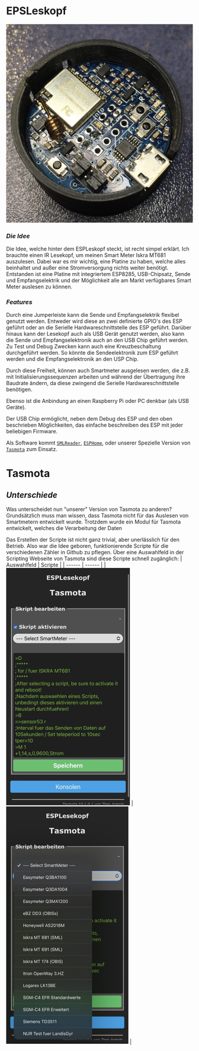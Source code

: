 # EPSLeskopf
![ ](https://github.com/esplesekopf/esplesekopf/blob/main/PIC/IMG_8185.jpg)

### _Die Idee_
Die Idee, welche hinter dem ESPLeskopf steckt, ist recht simpel erklärt. Ich brauchte einen IR Lesekopf, um meinen Smart Meter Iskra MT681 auszulesen. Dabei war es mir wichtig, eine Platine zu haben, welche alles beinhaltet und außer eine Stromversorgung nichts weiter benötigt. Entstanden ist eine Platine mit integriertem ESP8285, USB-Chipsatz, Sende und Empfangselektrik und der Möglichkeit alle am Markt verfügbares Smart Meter auslesen zu können.

### _Features_
Durch eine Jumperleiste kann die Sende und Empfangselektrik flexibel genutzt werden.
Entweder wird diese an zwei definierte GPIO's des ESP geführt oder an die Serielle Hardwareschnittstelle des ESP geführt. Darüber hinaus kann der Lesekopf auch als USB Gerät genutzt werden, also kann die Sende und Empfangselektronik auch an den USB Chip geführt werden. Zu Test und Debug Zwecken kann auch eine Kreuzbeschaltung durchgeführt werden. So könnte die Sendeelektronik zum ESP geführt werden und die Empfangselektronik an den USP Chip.

Durch diese Freiheit, können auch Smartmeter ausgelesen werden, die z.B. mit Initialisierungssequenzen arbeiten und während der Übertragung ihre Baudrate ändern, da diese zwingend die Serielle Hardwareschnittstelle benötigen.

Ebenso ist die Anbindung an einen Raspberry Pi oder PC denkbar (als USB Geräte).

Der USB Chip ermöglicht, neben dem Debug des ESP und den oben beschrieben Möglichkeiten, das einfache beschreiben des ESP mit jeder beliebigen Firmware.

Als Software kommt [`SMLReader`](https://github.com/mruettgers/SMLReader), [`ESPHome`](https://github.com/esphome), oder unserer Spezielle Version von [`Tasmota`](https://github.com/esplesekopf/Tasmota) zum Einsatz. 

# Tasmota
## _Unterschiede_

Was unterscheidet nun "unserer" Version von Tasmota zu anderen?
Grundsätzlich muss man wissen, dass Tasmota nicht für das Auslesen von Smartmetern entwickelt wurde. Trotzdem wurde ein Modul für Tasmota entwickelt, welches die Verarbeitung der Daten 

Das Erstellen der Scripte ist nicht ganz trivial, aber unerlässlich für den Betrieb. Also war die Idee geboren, funktionierende Scripte für die verschiedenen Zähler in Github zu pflegen. Über eine Auswahlfeld in der Scripting Webseite von Tasmota sind diese Scripte schnell zugänglich:
| Auswahlfeld | Scripte |
| ------ | ------ |
| ![ESPLesekopf](https://github.com/esplesekopf/esplesekopf/blob/main/PIC/IMG_9268.jpg) | ![ESPLesekopf](https://github.com/esplesekopf/esplesekopf/blob/main/PIC/IMG_9269.jpg) |

